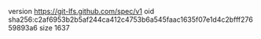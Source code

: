 version https://git-lfs.github.com/spec/v1
oid sha256:c2af6953b2b5af244ca412c4753b6a545faac1635f07e1d4c2bfff27659893a6
size 1637
